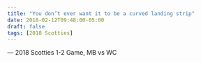 ```yaml
---
title: "You don’t ever want it to be a curved landing strip"
date: 2018-02-12T09:48:00-05:00
draft: false
tags: [2018 Scotties]
---
```

— 2018 Scotties 1-2 Game, MB vs WC
<!--more--> 

